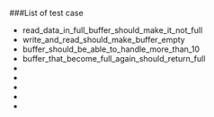 ###List of test case
* read_data_in_full_buffer_should_make_it_not_full
* write_and_read_should_make_buffer_empty
* buffer_should_be_able_to_handle_more_than_10
* buffer_that_become_full_again_should_return_full
* 
*
*
*
*
